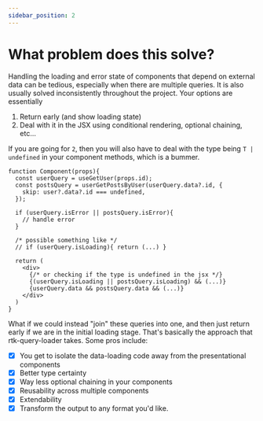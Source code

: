 ```yaml
---
sidebar_position: 2
---
```


# What problem does this solve?

Handling the loading and error state of components that depend on external data can be tedious,
especially when there are multiple queries. It is also usually solved inconsistently throughout the project. Your options are essentially

1. Return early (and show loading state)
2. Deal with it in the JSX using conditional rendering, optional chaining, etc...

If you are going for `2`, then you will also have to deal with the type being `T | undefined` in your component methods, which is a bummer.

```tsx
function Component(props){
  const userQuery = useGetUser(props.id);
  const postsQuery = userGetPostsByUser(userQuery.data?.id, {
    skip: user?.data?.id === undefined,
  });

  if (userQuery.isError || postsQuery.isError){
    // handle error
  }

  /* possible something like */
  // if (userQuery.isLoading){ return (...) }

  return (
    <div>
      {/* or checking if the type is undefined in the jsx */}
      {(userQuery.isLoading || postsQuery.isLoading) && (...)}
      {userQuery.data && postsQuery.data && (...)}
    </div>
  )
}
```

What if we could instead "join" these queries into one, and then just return early if we are in the initial loading stage. That's basically the approach that rtk-query-loader takes. Some pros include:

- [x] You get to isolate the data-loading code away from the presentational components
- [x] Better type certainty
- [x] Way less optional chaining in your components
- [x] Reusability across multiple components
- [x] Extendability
- [x] Transform the output to any format you'd like.
